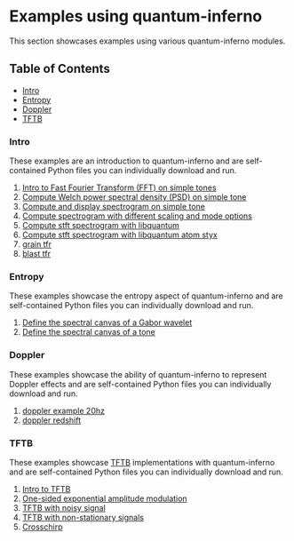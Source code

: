 # Examples using quantum-inferno
This section showcases examples using various quantum-inferno modules.

## Table of Contents

<!-- toc -->

- [Intro](#intro)
- [Entropy](#entropy)
- [Doppler](#doppler)
- [TFTB](#tftb)

<!-- tocstop -->

### Intro
These examples are an introduction to quantum-inferno and are self-contained 
Python files you can individually download and run.

1. [Intro to Fast Fourier Transform (FFT) on simple tones](https://github.com/ISLA-UH/quantum-inferno/tree/main/docs/examples_tutorial/e00_intro_set/s00_tone_fft_intro.py)
2. [Compute Welch power spectral density (PSD) on simple tone](https://github.com/ISLA-UH/quantum-inferno/blob/main/docs/examples_tutorial/e00_intro_set/s01_tone_fft_welch.py)
3. [Compute and display spectrogram on simple tone](https://github.com/ISLA-UH/quantum-inferno/blob/main/docs/examples_tutorial/e00_intro_set/s02_tone_stft_vs_spectrogram.py)
4. [Compute spectrogram with different scaling and mode options](https://github.com/ISLA-UH/quantum-inferno/blob/main/docs/examples_tutorial/e00_intro_set/s03_tone_spectrogram_variations.py)
5. [Compute stft spectrogram with libquantum]()
6. [Compute stft spectrogram with libquantum atom styx]()
7. [grain tfr]()
8. [blast tfr]()

### Entropy
These examples showcase the entropy aspect of quantum-inferno and are self-contained
Python files you can individually download and run.

1. [Define the spectral canvas of a Gabor wavelet](https://github.com/ISLA-UH/quantum-inferno/blob/main/docs/examples_tutorial/e01_entropy_set/s00_logon_spectral_canvas.py)
2. [Define the spectral canvas of a tone](https://github.com/ISLA-UH/quantum-inferno/blob/main/docs/examples_tutorial/e01_entropy_set/s01_tone_spectral_canvas.py)

### Doppler
These examples showcase the ability of quantum-inferno to represent Doppler effects and
are self-contained Python files you can individually download and run.
1. [doppler example 20hz]()
2. [doppler redshift]()

### TFTB
These examples showcase [TFTB](https://tftb.readthedocs.io/en/latest/index.html) implementations
with quantum-inferno and are self-contained Python files you can individually download and run.

1. [Intro to TFTB](https://github.com/ISLA-UH/quantum-inferno/blob/main/docs/examples_tutorial/e03_tfbt_set/tfbt_example_01.py)
2. [One-sided exponential amplitude modulation](https://github.com/ISLA-UH/quantum-inferno/blob/main/docs/examples_tutorial/e03_tfbt_set/tfbt_example_02.py)
3. [TFTB with noisy signal](https://github.com/ISLA-UH/quantum-inferno/blob/main/docs/examples_tutorial/e03_tfbt_set/tfbt_example_03.py)
4. [TFTB with non-stationary signals](https://github.com/ISLA-UH/quantum-inferno/blob/main/docs/examples_tutorial/e03_tfbt_set/tfbt_example_03_stationarity.py)
5. [Crosschirp](https://github.com/ISLA-UH/quantum-inferno/blob/main/docs/examples_tutorial/e03_tfbt_set/tfbt_example_crosschirp.py)